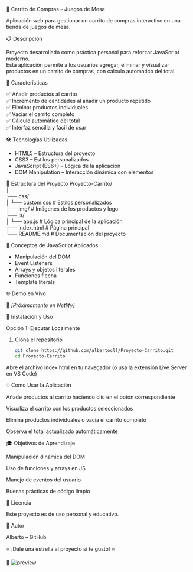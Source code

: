 🛒 Carrito de Compras – Juegos de Mesa

Aplicación web para gestionar un carrito de compras interactivo en una tienda de juegos de mesa.

📋 Descripción

Proyecto desarrollado como práctica personal para reforzar JavaScript moderno.  
Esta aplicación permite a los usuarios agregar, eliminar y visualizar productos en un carrito de compras, con cálculo automático del total.

🚀 Características

✅ Añadir productos al carrito  
✅ Incremento de cantidades al añadir un producto repetido  
✅ Eliminar productos individuales  
✅ Vaciar el carrito completo  
✅ Cálculo automático del total  
✅ Interfaz sencilla y fácil de usar  

🛠️ Tecnologías Utilizadas

- HTML5 – Estructura del proyecto  
- CSS3 – Estilos personalizados  
- JavaScript (ES6+) – Lógica de la aplicación  
- DOM Manipulation – Interacción dinámica con elementos  

📁 Estructura del Proyecto
Proyecto-Carrito/  
│  
├── css/  
│   └── custom.css      # Estilos personalizados  
├── img/                # Imágenes de los productos y logo  
├── js/  
│   └── app.js          # Lógica principal de la aplicación  
├── index.html          # Página principal  
└── README.md           # Documentación del proyecto  

🎯 Conceptos de JavaScript Aplicados

- Manipulación del DOM  
- Event Listeners  
- Arrays y objetos literales  
- Funciones flecha  
- Template literals  

🌐 Demo en Vivo

🔗 *[Próximamente en Netlify]*  

🚀 Instalación y Uso

Opción 1: Ejecutar Localmente  

1. Clona el repositorio  
   ```bash
   git clone https://github.com/albertocll/Proyecto-Carrito.git
   cd Proyecto-Carrito

Abre el archivo index.html en tu navegador
(o usa la extensión Live Server en VS Code)

💡 Cómo Usar la Aplicación

Añade productos al carrito haciendo clic en el botón correspondiente

Visualiza el carrito con los productos seleccionados

Elimina productos individuales o vacía el carrito completo

Observa el total actualizado automáticamente

🎓 Objetivos de Aprendizaje

Manipulación dinámica del DOM

Uso de funciones y arrays en JS

Manejo de eventos del usuario

Buenas prácticas de código limpio

📄 Licencia

Este proyecto es de uso personal y educativo.

👤 Autor

Alberto – GitHub

⭐ ¡Dale una estrella al proyecto si te gustó! ⭐

📸 ![preview](image.png)